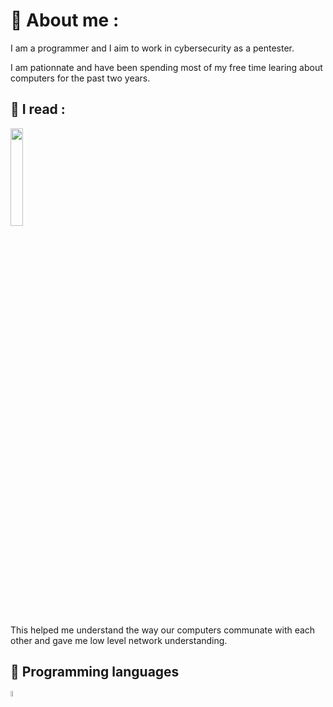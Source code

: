 # 🛜 About me :

I am a programmer and I aim to work in cybersecurity as a pentester.

I am pationnate and have been spending most of my free time learing about computers for the past two years.

## 📕 I read :

<img src="https://m.media-amazon.com/images/I/91LMg3sFl1L._AC_UF1000,1000_QL80_.jpg" width=20% height=20%>

This helped me understand the way our computers communate with each other and gave me low level network understanding.


## 🤖 Programming languages

<img src="https://simpleicons.org/icons/rust.svg" width=5% height=5%>




